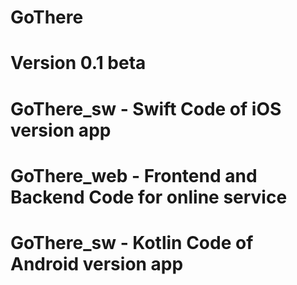 # GoThere
# Version 0.1 beta
# GoThere_sw - Swift Code of iOS version app
# GoThere_web - Frontend and Backend Code for online service
# GoThere_sw - Kotlin Code of Android version app
